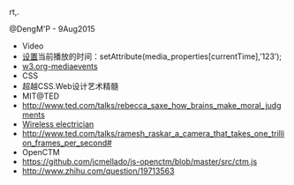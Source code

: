 rt,.

@DengM'P - 9Aug2015

* Video
 * [设置](http://www.html5china.com/HTML5features/video/20110926_1992.html)当前播放的时间：setAttribute(media_properties[currentTime],’123’);
 * [w3.org-mediaevents](http://www.w3.org/2010/05/video/mediaevents.html)
* CSS
 * 超越CSS.Web设计艺术精髓
* MIT@TED
 * http://www.ted.com/talks/rebecca_saxe_how_brains_make_moral_judgments
 * [Wireless electrician](http://www.ted.com/speakers/eric_giler)
 * http://www.ted.com/talks/ramesh_raskar_a_camera_that_takes_one_trillion_frames_per_second#
* OpenCTM
 * https://github.com/jcmellado/js-openctm/blob/master/src/ctm.js
* http://www.zhihu.com/question/19713563
